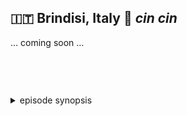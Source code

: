 🇮🇹 Brindisi, Italy 🥂 _cin cin_
------------------------------

… coming soon …

<style>details {margin-top:2cm} details>p {margin:0 1ex;font-size:36pt}</style>

<details><summary>episode synopsis</summary><p>🎈🇮🇹🚂🌉🪓🔥</p></details>
